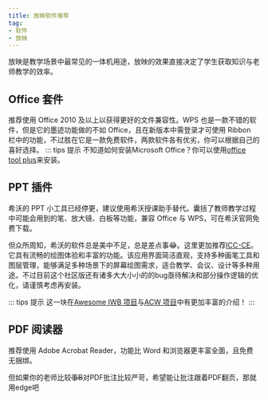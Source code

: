```yaml
---
title: 放映软件推荐
tag:
- 软件
- 放映
---
```


放映是教学场景中最常见的一体机用途，放映的效果直接决定了学生获取知识与老师教学的效率。

## Office 套件

推荐使用 Office 2010 及以上以获得更好的文件兼容性。WPS 也是一款不错的软件，但是它的墨迹功能做的不如 Office，且在新版本中需登录才可使用 Ribbon 栏中的功能，不过胜在它是一款免费软件，两款软件各有优劣，你可以根据自己的喜好选择。
::: tips 提示
不知道如何安装Microsoft Office？你可以使用[office tool plus](https://otp.landian.vip)来安装。

## PPT 插件

希沃的 PPT 小工具已经停更，建议使用希沃授课助手替代。囊括了教师教学过程中可能会用到的笔、放大镜、白板等功能，兼容 Office 与 WPS，可在希沃官网免费下载。

但众所周知，希沃的软件总是美中不足，总是差点事😂。这里更加推荐[ICC-CE](https://github.com/InkCanvasForClass/community/)。它具有流畅的绘图体验和丰富的功能。该应用界面简洁直观，支持多种画笔工具和图层管理，能够满足多种场景下的屏幕绘图需求，适合教学、会议、设计等多种用途。不过目前这个社区版还有诸多大大小小的的bug亟待解决和部分操作逻辑的优化，请谨慎考虑再安装。

::: tips 提示
    这一块在[Awesome IWB 项目](https://github.com/Awesome-Iwb/Awesome-Iwb)与[ACW 项目](https://github.com/Jursin/Awesome-Class-Softwares)中有更加丰富的介绍！
:::


## PDF 阅读器

推荐使用 Adobe Acrobat Reader，功能比 Word 和浏览器更丰富全面，且免费无捆绑。

但如果你的老师比较~~事B~~对PDF批注比较严苛，希望能让批注跟着PDF翻页，那就用edge吧
